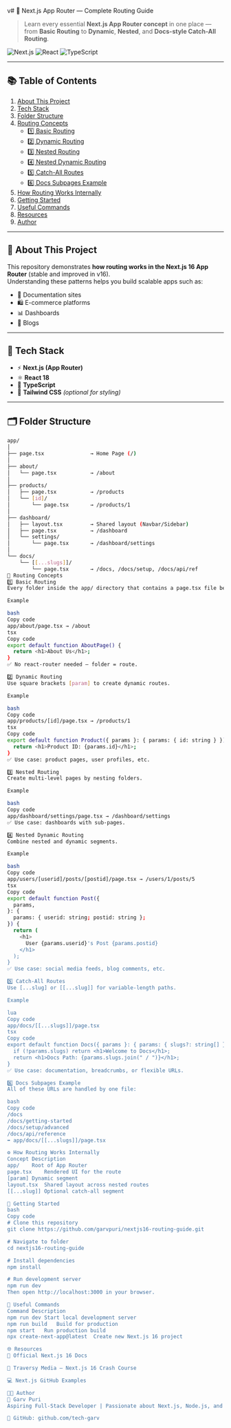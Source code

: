 v# 🚀 Next.js App Router — Complete Routing Guide

> Learn every essential **Next.js App Router concept** in one place — from **Basic Routing** to **Dynamic**, **Nested**, and **Docs-style Catch-All Routing**.

![Next.js](https://img.shields.io/badge/Next.js-16.0-black?style=for-the-badge&logo=next.js)
![React](https://img.shields.io/badge/React-18.3-blue?style=for-the-badge&logo=react)
![TypeScript](https://img.shields.io/badge/TypeScript-5.6-blue?style=for-the-badge&logo=typescript)

---

## 📚 Table of Contents
1. [About This Project](#-about-this-project)
2. [Tech Stack](#-tech-stack)
3. [Folder Structure](#-folder-structure)
4. [Routing Concepts](#-routing-concepts)
   - [1️⃣ Basic Routing](#1️⃣-basic-routing)
   - [2️⃣ Dynamic Routing](#2️⃣-dynamic-routing)
   - [3️⃣ Nested Routing](#3️⃣-nested-routing)
   - [4️⃣ Nested Dynamic Routing](#4️⃣-nested-dynamic-routing)
   - [5️⃣ Catch-All Routes](#5️⃣-catch-all-routes)
   - [6️⃣ Docs Subpages Example](#6️⃣-docs-subpages-example)
5. [How Routing Works Internally](#-how-routing-works-internally)
6. [Getting Started](#-getting-started)
7. [Useful Commands](#-useful-commands)
8. [Resources](#-resources)
9. [Author](#-author)

---

## 🧠 About This Project
This repository demonstrates **how routing works in the Next.js 16 App Router** (stable and improved in v16).  
Understanding these patterns helps you build scalable apps such as:
- 🧾 Documentation sites  
- 🛍️ E-commerce platforms  
- 📊 Dashboards  
- 📰 Blogs  

---

## 🧩 Tech Stack
- ⚡ **Next.js (App Router)**
- ⚛️ **React 18**
- 💙 **TypeScript**
- 🎨 **Tailwind CSS** *(optional for styling)*

---

## 🗂 Folder Structure
```bash
app/
│
├── page.tsx               → Home Page (/)
│
├── about/
│   └── page.tsx           → /about
│
├── products/
│   ├── page.tsx           → /products
│   └── [id]/
│       └── page.tsx       → /products/1
│
├── dashboard/
│   ├── layout.tsx         → Shared layout (Navbar/Sidebar)
│   ├── page.tsx           → /dashboard
│   └── settings/
│       └── page.tsx       → /dashboard/settings
│
└── docs/
    └── [[...slugs]]/
        └── page.tsx       → /docs, /docs/setup, /docs/api/ref
🔗 Routing Concepts
1️⃣ Basic Routing
Every folder inside the app/ directory that contains a page.tsx file becomes a route.

Example

bash
Copy code
app/about/page.tsx → /about
tsx
Copy code
export default function AboutPage() {
  return <h1>About Us</h1>;
}
✅ No react-router needed — folder = route.

2️⃣ Dynamic Routing
Use square brackets [param] to create dynamic routes.

Example

bash
Copy code
app/products/[id]/page.tsx → /products/1
tsx
Copy code
export default function Product({ params }: { params: { id: string } }) {
  return <h1>Product ID: {params.id}</h1>;
}
✅ Use case: product pages, user profiles, etc.

3️⃣ Nested Routing
Create multi-level pages by nesting folders.

Example

bash
Copy code
app/dashboard/settings/page.tsx → /dashboard/settings
✅ Use case: dashboards with sub-pages.

4️⃣ Nested Dynamic Routing
Combine nested and dynamic segments.

Example

bash
Copy code
app/users/[userid]/posts/[postid]/page.tsx → /users/1/posts/5
tsx
Copy code
export default function Post({
  params,
}: {
  params: { userid: string; postid: string };
}) {
  return (
    <h1>
      User {params.userid}'s Post {params.postid}
    </h1>
  );
}
✅ Use case: social media feeds, blog comments, etc.

5️⃣ Catch-All Routes
Use [...slug] or [[...slug]] for variable-length paths.

Example

lua
Copy code
app/docs/[[...slugs]]/page.tsx
tsx
Copy code
export default function Docs({ params }: { params: { slugs?: string[] } }) {
  if (!params.slugs) return <h1>Welcome to Docs</h1>;
  return <h1>Docs Path: {params.slugs.join(" / ")}</h1>;
}
✅ Use case: documentation, breadcrumbs, or flexible URLs.

6️⃣ Docs Subpages Example
All of these URLs are handled by one file:

bash
Copy code
/docs
/docs/getting-started
/docs/setup/advanced
/docs/api/reference
➡️ app/docs/[[...slugs]]/page.tsx

⚙️ How Routing Works Internally
Concept	Description
app/	Root of App Router
page.tsx	Rendered UI for the route
[param]	Dynamic segment
layout.tsx	Shared layout across nested routes
[[...slug]]	Optional catch-all segment

🧰 Getting Started
bash
Copy code
# Clone this repository
git clone https://github.com/garvpuri/nextjs16-routing-guide.git

# Navigate to folder
cd nextjs16-routing-guide

# Install dependencies
npm install

# Run development server
npm run dev
Then open http://localhost:3000 in your browser.

🧩 Useful Commands
Command	Description
npm run dev	Start local development server
npm run build	Build for production
npm start	Run production build
npx create-next-app@latest	Create new Next.js 16 project

🌐 Resources
📘 Official Next.js 16 Docs

🎥 Traversy Media – Next.js 16 Crash Course

💻 Next.js GitHub Examples

🧑‍💻 Author
👋 Garv Puri
Aspiring Full-Stack Developer | Passionate about Next.js, Node.js, and AI Integration

💼 GitHub: github.com/tech-garv

